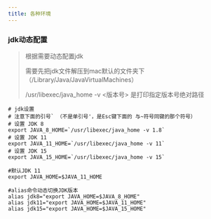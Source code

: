 ```yaml
---
title: 各种环境
---
```


### jdk动态配置

> 根据需要动态配置jdk
>
> 需要先把jdk文件解压到mac默认的文件夹下（/Library/Java/JavaVirtualMachines）
>
> /usr/libexec/java_home -v <版本号> 是打印指定版本号绝对路径



```
# jdk设置
# 注意下面的引号` （不是单引号'，是Esc键下面的 与~符号同键的那个符号）  
# 设置 JDK 8  
export JAVA_8_HOME=`/usr/libexec/java_home -v 1.8`  
# 设置 JDK 11 
export JAVA_11_HOME=`/usr/libexec/java_home -v 11`
# 设置 JDK 15 
export JAVA_15_HOME=`/usr/libexec/java_home -v 15`

#默认JDK 11  
export JAVA_HOME=$JAVA_11_HOME  
  
#alias命令动态切换JDK版本  
alias jdk8="export JAVA_HOME=$JAVA_8_HOME"  
alias jdk11="export JAVA_HOME=$JAVA_11_HOME"
alias jdk15="export JAVA_HOME=$JAVA_15_HOME"
```


